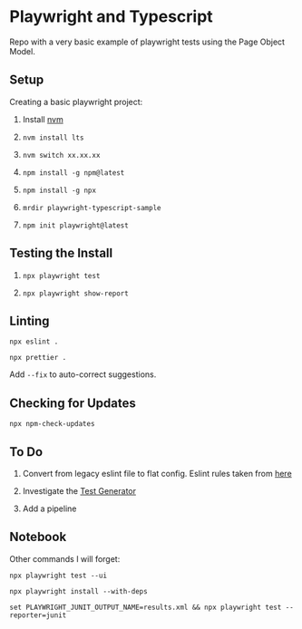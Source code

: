 # Playwright and Typescript

Repo with a very basic example of playwright tests using the Page Object Model.

## Setup

Creating a basic playwright project:

1. Install [nvm](https://github.com/coreybutler/nvm-windows#installation--upgrades)

1. `nvm install lts`

1. `nvm switch xx.xx.xx`

1. `npm install -g npm@latest`

1. `npm install -g npx`

1. `mrdir playwright-typescript-sample`

1. `npm init playwright@latest`

## Testing the Install

1. `npx playwright test`

1. `npx playwright show-report`

## Linting

`npx eslint .`

`npx prettier .`

Add `--fix` to auto-correct suggestions.

## Checking for Updates

`npx npm-check-updates`

## To Do

1. Convert from legacy eslint file to flat config.  Eslint rules taken from [here](https://github.com/elaichenkov/playwright-example-recipes/blob/main/.gitignore)

1. Investigate the [Test Generator](https://playwright.dev/docs/codegen)

1. Add a pipeline

## Notebook

Other commands I will forget:

```
npx playwright test --ui

npx playwright install --with-deps

set PLAYWRIGHT_JUNIT_OUTPUT_NAME=results.xml && npx playwright test --reporter=junit
```
